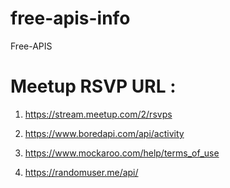 # free-apis-info
Free-APIS 

# Meetup RSVP URL :
1. https://stream.meetup.com/2/rsvps

2. https://www.boredapi.com/api/activity

3. https://www.mockaroo.com/help/terms_of_use

4. https://randomuser.me/api/

